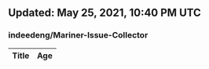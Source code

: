 ## Updated: May 25, 2021, 10:40 PM UTC


### indeedeng/Mariner-Issue-Collector
|**Title**|**Age**|
|:----|:----|